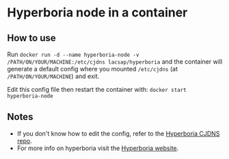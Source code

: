 # Hyperboria node in a container

## How to use

Run ``` docker run -d --name hyperboria-node -v /PATH/ON/YOUR/MACHINE:/etc/cjdns lacsap/hyperboria ``` and the container will generate a default config
where you mounted ``` /etc/cjdns ``` (at ``` /PATH/ON/YOUR/MACHINE ```) and exit.

Edit this config file then restart the container with: ``` docker start hyperboria-node ```

## Notes
- If you don't know how to edit the config, refer to the [Hyperboria CJDNS repo](https://github.com/hyperboria/cjdns).
- For more info on hyperboria visit the [Hyperboria website](https://hyperboria.net/).
